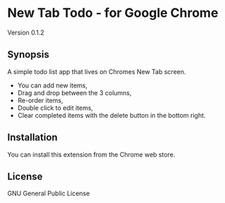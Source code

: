 # New Tab Todo - for Google Chrome
Version 0.1.2


## Synopsis

A simple todo list app that lives on Chromes New Tab screen.

* You can add new items,
* Drag and drop between the 3 columns,
* Re-order items,
* Double click to edit items,
* Clear completed items with the delete button in the bottom right.


## Installation

You can install this extension from the Chrome web store.


## License

GNU General Public License
